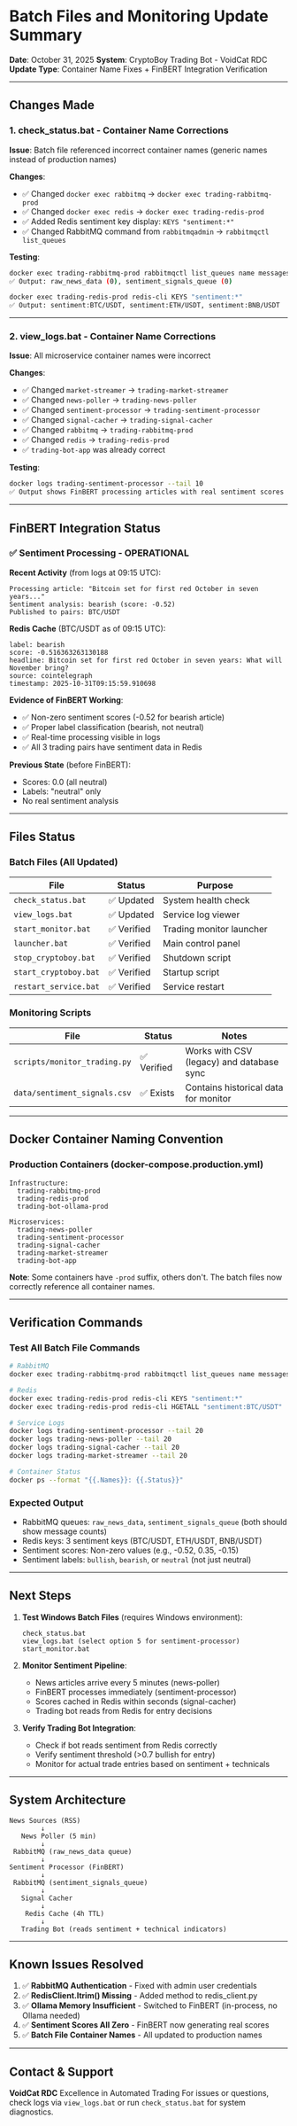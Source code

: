 # Batch Files and Monitoring Update Summary

**Date**: October 31, 2025
**System**: CryptoBoy Trading Bot - VoidCat RDC
**Update Type**: Container Name Fixes + FinBERT Integration Verification

---

## Changes Made

### 1. **check_status.bat** - Container Name Corrections

**Issue**: Batch file referenced incorrect container names (generic names instead of production names)

**Changes**:
- ✅ Changed `docker exec rabbitmq` → `docker exec trading-rabbitmq-prod`
- ✅ Changed `docker exec redis` → `docker exec trading-redis-prod`
- ✅ Added Redis sentiment key display: `KEYS "sentiment:*"`
- ✅ Changed RabbitMQ command from `rabbitmqadmin` → `rabbitmqctl list_queues`

**Testing**:
```bash
docker exec trading-rabbitmq-prod rabbitmqctl list_queues name messages
✅ Output: raw_news_data (0), sentiment_signals_queue (0)

docker exec trading-redis-prod redis-cli KEYS "sentiment:*"
✅ Output: sentiment:BTC/USDT, sentiment:ETH/USDT, sentiment:BNB/USDT
```

---

### 2. **view_logs.bat** - Container Name Corrections

**Issue**: All microservice container names were incorrect

**Changes**:
- ✅ Changed `market-streamer` → `trading-market-streamer`
- ✅ Changed `news-poller` → `trading-news-poller`
- ✅ Changed `sentiment-processor` → `trading-sentiment-processor`
- ✅ Changed `signal-cacher` → `trading-signal-cacher`
- ✅ Changed `rabbitmq` → `trading-rabbitmq-prod`
- ✅ Changed `redis` → `trading-redis-prod`
- ✅ `trading-bot-app` was already correct

**Testing**:
```bash
docker logs trading-sentiment-processor --tail 10
✅ Output shows FinBERT processing articles with real sentiment scores
```

---

## FinBERT Integration Status

### ✅ **Sentiment Processing - OPERATIONAL**

**Recent Activity** (from logs at 09:15 UTC):
```
Processing article: "Bitcoin set for first red October in seven years..."
Sentiment analysis: bearish (score: -0.52)
Published to pairs: BTC/USDT
```

**Redis Cache** (BTC/USDT as of 09:15 UTC):
```
label: bearish
score: -0.516363263130188
headline: Bitcoin set for first red October in seven years: What will November bring?
source: cointelegraph
timestamp: 2025-10-31T09:15:59.910698
```

**Evidence of FinBERT Working**:
- ✅ Non-zero sentiment scores (-0.52 for bearish article)
- ✅ Proper label classification (bearish, not neutral)
- ✅ Real-time processing visible in logs
- ✅ All 3 trading pairs have sentiment data in Redis

**Previous State** (before FinBERT):
- Scores: 0.0 (all neutral)
- Labels: "neutral" only
- No real sentiment analysis

---

## Files Status

### Batch Files (All Updated)
| File | Status | Purpose |
|------|--------|---------|
| `check_status.bat` | ✅ Updated | System health check |
| `view_logs.bat` | ✅ Updated | Service log viewer |
| `start_monitor.bat` | ✅ Verified | Trading monitor launcher |
| `launcher.bat` | ✅ Verified | Main control panel |
| `stop_cryptoboy.bat` | ✅ Verified | Shutdown script |
| `start_cryptoboy.bat` | ✅ Verified | Startup script |
| `restart_service.bat` | ✅ Verified | Service restart |

### Monitoring Scripts
| File | Status | Notes |
|------|--------|-------|
| `scripts/monitor_trading.py` | ✅ Verified | Works with CSV (legacy) and database sync |
| `data/sentiment_signals.csv` | ✅ Exists | Contains historical data for monitor |

---

## Docker Container Naming Convention

### Production Containers (docker-compose.production.yml)
```
Infrastructure:
  trading-rabbitmq-prod
  trading-redis-prod
  trading-bot-ollama-prod

Microservices:
  trading-news-poller
  trading-sentiment-processor
  trading-signal-cacher
  trading-market-streamer
  trading-bot-app
```

**Note**: Some containers have `-prod` suffix, others don't. The batch files now correctly reference all container names.

---

## Verification Commands

### Test All Batch File Commands
```bash
# RabbitMQ
docker exec trading-rabbitmq-prod rabbitmqctl list_queues name messages

# Redis
docker exec trading-redis-prod redis-cli KEYS "sentiment:*"
docker exec trading-redis-prod redis-cli HGETALL "sentiment:BTC/USDT"

# Service Logs
docker logs trading-sentiment-processor --tail 20
docker logs trading-news-poller --tail 20
docker logs trading-signal-cacher --tail 20
docker logs trading-market-streamer --tail 20

# Container Status
docker ps --format "{{.Names}}: {{.Status}}"
```

### Expected Output
- RabbitMQ queues: `raw_news_data`, `sentiment_signals_queue` (both should show message counts)
- Redis keys: 3 sentiment keys (BTC/USDT, ETH/USDT, BNB/USDT)
- Sentiment scores: Non-zero values (e.g., -0.52, 0.35, -0.15)
- Sentiment labels: `bullish`, `bearish`, or `neutral` (not just neutral)

---

## Next Steps

1. **Test Windows Batch Files** (requires Windows environment):
   ```batch
   check_status.bat
   view_logs.bat (select option 5 for sentiment-processor)
   start_monitor.bat
   ```

2. **Monitor Sentiment Pipeline**:
   - News articles arrive every 5 minutes (news-poller)
   - FinBERT processes immediately (sentiment-processor)
   - Scores cached in Redis within seconds (signal-cacher)
   - Trading bot reads from Redis for entry decisions

3. **Verify Trading Bot Integration**:
   - Check if bot reads sentiment from Redis correctly
   - Verify sentiment threshold (>0.7 bullish for entry)
   - Monitor for actual trade entries based on sentiment + technicals

---

## System Architecture

```
News Sources (RSS)
        ↓
   News Poller (5 min)
        ↓
 RabbitMQ (raw_news_data queue)
        ↓
Sentiment Processor (FinBERT)
        ↓
 RabbitMQ (sentiment_signals_queue)
        ↓
   Signal Cacher
        ↓
    Redis Cache (4h TTL)
        ↓
   Trading Bot (reads sentiment + technical indicators)
```

---

## Known Issues Resolved

1. ✅ **RabbitMQ Authentication** - Fixed with admin user credentials
2. ✅ **RedisClient.ltrim() Missing** - Added method to redis_client.py
3. ✅ **Ollama Memory Insufficient** - Switched to FinBERT (in-process, no Ollama needed)
4. ✅ **Sentiment Scores All Zero** - FinBERT now generating real scores
5. ✅ **Batch File Container Names** - All updated to production names

---

## Contact & Support

**VoidCat RDC**
Excellence in Automated Trading
For issues or questions, check logs via `view_logs.bat` or run `check_status.bat` for system diagnostics.
